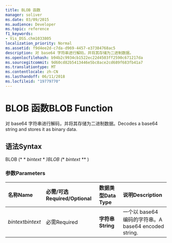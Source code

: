 ```yaml
---
title: BLOB 函数
manager: soliver
ms.date: 03/09/2015
ms.audience: Developer
ms.topic: reference
f1_keywords:
- Vis_DSS.chm1033805
localization_priority: Normal
ms.assetid: f9d4ee2d-c7da-d969-4457-e37384768ac5
description: 对 base64 字符串进行解码，并将其存储为二进制数据。
ms.openlocfilehash: b94b2c9934cb1522ec22d4503ff2590c671217da
ms.sourcegitcommit: 9d60cd82b5413446e5bc8ace2cd689f683fb41a7
ms.translationtype: MT
ms.contentlocale: zh-CN
ms.lasthandoff: 06/11/2018
ms.locfileid: "19779770"
---
```

# <a name="blob-function"></a><span data-ttu-id="38b67-103">BLOB 函数</span><span class="sxs-lookup"><span data-stu-id="38b67-103">BLOB Function</span></span>

<span data-ttu-id="38b67-104">对 base64 字符串进行解码，并将其存储为二进制数据。</span><span class="sxs-lookup"><span data-stu-id="38b67-104">Decodes a base64 string and stores it as binary data.</span></span> 
  
## <a name="syntax"></a><span data-ttu-id="38b67-105">语法</span><span class="sxs-lookup"><span data-stu-id="38b67-105">Syntax</span></span>

<span data-ttu-id="38b67-106">BLOB (* * *bintext* * *)</span><span class="sxs-lookup"><span data-stu-id="38b67-106">BLOB (** *bintext* ** )</span></span> 
  
### <a name="parameters"></a><span data-ttu-id="38b67-107">参数</span><span class="sxs-lookup"><span data-stu-id="38b67-107">Parameters</span></span>

|<span data-ttu-id="38b67-108">**名称**</span><span class="sxs-lookup"><span data-stu-id="38b67-108">**Name**</span></span>|<span data-ttu-id="38b67-109">**必需/可选**</span><span class="sxs-lookup"><span data-stu-id="38b67-109">**Required/Optional**</span></span>|<span data-ttu-id="38b67-110">**数据类型**</span><span class="sxs-lookup"><span data-stu-id="38b67-110">**Data Type**</span></span>|<span data-ttu-id="38b67-111">**说明**</span><span class="sxs-lookup"><span data-stu-id="38b67-111">**Description**</span></span>|
|:-----|:-----|:-----|:-----|
| <span data-ttu-id="38b67-112">_bintext_</span><span class="sxs-lookup"><span data-stu-id="38b67-112">_bintext_</span></span> <br/> |<span data-ttu-id="38b67-113">必需</span><span class="sxs-lookup"><span data-stu-id="38b67-113">Required</span></span>  <br/> |<span data-ttu-id="38b67-114">**字符串**</span><span class="sxs-lookup"><span data-stu-id="38b67-114">**String**</span></span> <br/> | <span data-ttu-id="38b67-115">一个以 base64 编码的字符串。</span><span class="sxs-lookup"><span data-stu-id="38b67-115">A base64 encoded string.</span></span>  <br/> |
   

